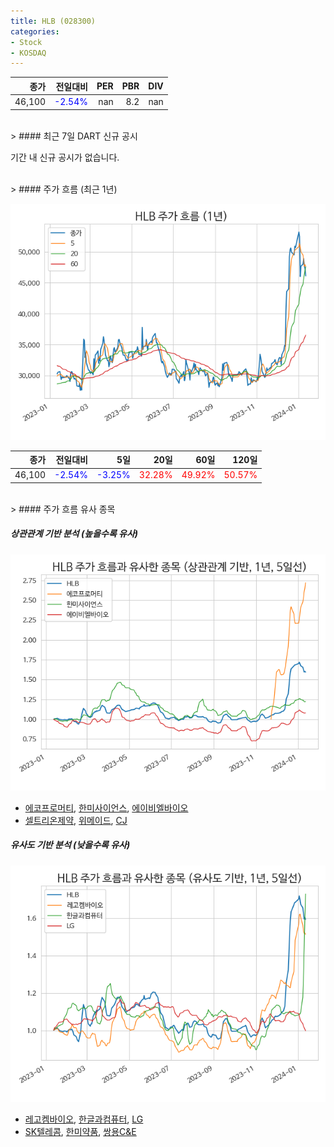 ```yaml
---
title: HLB (028300)
categories:
- Stock
- KOSDAQ
---
```


|종가|전일대비|PER|PBR|DIV|
|---:|-------:|--:|--:|--:|
|46,100|<span style="color: blue">-2.54%</span>|nan|8.2|nan|

<!-- more -->

<br>
> #### 최근 7일 DART 신규 공시

기간 내 신규 공시가 없습니다.

<br>
> #### 주가 흐름 (최근 1년)

![028300](/assets/images/stock/028300.png)

|종가|전일대비|5일|20일|60일|120일|
|---:|-------:|--:|---:|---:|----:|
|46,100|<span style="color: blue">-2.54%</span>|<span style="color: blue">-3.25%</span>|<span style="color: red">32.28%</span>|<span style="color: red">49.92%</span>|<span style="color: red">50.57%</span>|

<br>
> #### 주가 흐름 유사 종목

##### 상관관계 기반 분석 (높을수록 유사)
![028300](/assets/images/stock/028300_corr.png)
- [에코프로머티](/450080/), [한미사이언스](/008930/), [에이비엘바이오](/298380/)
- [셀트리온제약](/068760/), [위메이드](/112040/), [CJ](/001040/)

##### 유사도 기반 분석 (낮을수록 유사)
![028300](/assets/images/stock/028300_sim.png)
- [레고켐바이오](/141080/), [한글과컴퓨터](/030520/), [LG](/003550/)
- [SK텔레콤](/017670/), [한미약품](/128940/), [쌍용C&E](/003410/)